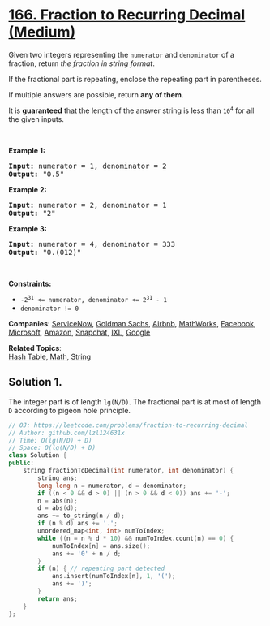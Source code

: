 # [166. Fraction to Recurring Decimal (Medium)](https://leetcode.com/problems/fraction-to-recurring-decimal)

<p>Given two integers representing the <code>numerator</code> and <code>denominator</code> of a fraction, return <em>the fraction in string format</em>.</p>

<p>If the fractional part is repeating, enclose the repeating part in parentheses.</p>

<p>If multiple answers are possible, return <strong>any of them</strong>.</p>

<p>It is <strong>guaranteed</strong> that the length of the answer string is less than <code>10<sup>4</sup></code> for all the given inputs.</p>

<p>&nbsp;</p>
<p><strong class="example">Example 1:</strong></p>

<pre>
<strong>Input:</strong> numerator = 1, denominator = 2
<strong>Output:</strong> &quot;0.5&quot;
</pre>

<p><strong class="example">Example 2:</strong></p>

<pre>
<strong>Input:</strong> numerator = 2, denominator = 1
<strong>Output:</strong> &quot;2&quot;
</pre>

<p><strong class="example">Example 3:</strong></p>

<pre>
<strong>Input:</strong> numerator = 4, denominator = 333
<strong>Output:</strong> &quot;0.(012)&quot;
</pre>

<p>&nbsp;</p>
<p><strong>Constraints:</strong></p>

<ul>
	<li><code>-2<sup>31</sup> &lt;=&nbsp;numerator, denominator &lt;= 2<sup>31</sup> - 1</code></li>
	<li><code>denominator != 0</code></li>
</ul>


**Companies**:
[ServiceNow](https://leetcode.com/company/servicenow), [Goldman Sachs](https://leetcode.com/company/goldman-sachs), [Airbnb](https://leetcode.com/company/airbnb), [MathWorks](https://leetcode.com/company/mathworks), [Facebook](https://leetcode.com/company/facebook), [Microsoft](https://leetcode.com/company/microsoft), [Amazon](https://leetcode.com/company/amazon), [Snapchat](https://leetcode.com/company/snapchat), [IXL](https://leetcode.com/company/ixl), [Google](https://leetcode.com/company/google)

**Related Topics**:  
[Hash Table](https://leetcode.com/tag/hash-table), [Math](https://leetcode.com/tag/math), [String](https://leetcode.com/tag/string)

## Solution 1.

The integer part is of length `lg(N/D)`. The fractional part is at most of length `D` according to pigeon hole principle.

```cpp
// OJ: https://leetcode.com/problems/fraction-to-recurring-decimal
// Author: github.com/lzl124631x
// Time: O(lg(N/D) + D)
// Space: O(lg(N/D) + D)
class Solution {
public:
    string fractionToDecimal(int numerator, int denominator) {
        string ans;
        long long n = numerator, d = denominator;
        if ((n < 0 && d > 0) || (n > 0 && d < 0)) ans += '-';
        n = abs(n);
        d = abs(d);
        ans += to_string(n / d);
        if (n % d) ans += '.';
        unordered_map<int, int> numToIndex;
        while ((n = n % d * 10) && numToIndex.count(n) == 0) {
            numToIndex[n] = ans.size();
            ans += '0' + n / d;
        }
        if (n) { // repeating part detected
            ans.insert(numToIndex[n], 1, '(');
            ans += ')';
        }
        return ans;
    }
};
```